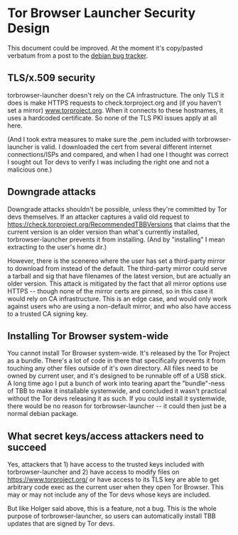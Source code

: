 # Tor Browser Launcher Security Design

This document could be improved. At the moment it's copy/pasted verbatum from a post to the [debian bug tracker](http://bugs.debian.org/cgi-bin/bugreport.cgi?bug=752275).

## TLS/x.509 security

torbrowser-launcher doesn't rely on the CA infrastructure. The only TLS it does is make HTTPS requests to check.torproject.org and (if you haven't set a mirror) www.torproject.org. When it connects to these hostnames, it uses a hardcoded certificate. So none of the TLS PKI issues apply at all here.

(And I took extra measures to make sure the .pem included with torbrowser-launcher is valid. I downloaded the cert from several different internet connections/ISPs and compared, and when I had one I thought was correct I sought out Tor devs to verify I was including the right one and not a malicious one.)

## Downgrade attacks

Downgrade attacks shouldn't be possible, unless they're committed by Tor devs themselves. If an attacker captures a valid old request to https://check.torproject.org/RecommendedTBBVersions that claims that the current version is an older version than what's currently installed, torbrowser-launcher prevents it from installing. (And by "installing" I mean extracting to the user's home dir.)

However, there is the scenereo where the user has set a third-party mirror to download from instead of the default. The third-party mirror could serve a tarball and sig that have filenames of the latest version, but are actually an older version. This attack is mitigated by the fact that all mirror options use HTTPS -- though none of the mirror certs are pinned, so in this case it would rely on CA infrastructure. This is an edge case, and would only work against users who are using a non-default mirror, and who also have access to a trusted CA signing key.

## Installing Tor Browser system-wide

You cannot install Tor Browser system-wide. It's released by the Tor Project as a bundle. There's a lot of code in there that specifically prevents it from touching any other files outside of it's own directory. All files need to be owned by current user, and it's designed to be runnable off of a USB stick. A long time ago I put a bunch of work into tearing apart the "bundle"-ness of TBB to make it installable systemwide, and concluded it wasn't practical without the Tor devs releasing it as such. If you could install it systemwide, there would be no reason for torbrowser-launcher -- it could then just be a normal debian package.

## What secret keys/access attackers need to succeed

Yes, attackers that 1) have access to the trusted keys included with torbrowser-launcher and 2) have access to modify files on https://www.torproject.org/ or have access to its TLS key are able to get arbitrary code exec as the current user when they open Tor Browser.  This may or may not include any of the Tor devs whose keys are included.

But like Holger said above, this is a feature, not a bug. This is the whole purpose of torbrowser-launcher, so users can automatically install TBB updates that are signed by Tor devs.
